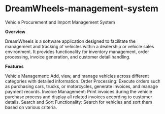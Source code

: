 # DreamWheels-management-system
Vehicle Procurement and Import Management System


**Overview**

DreamWheels is a software application designed to facilitate the management and tracking of vehicles within a dealership or vehicle sales environment. It provides functionality for inventory management, order processing, invoice generation, and customer detail handling.

**Features**

Vehicle Management: Add, view, and manage vehicles across different categories with detailed information.
Order Processing: Execute orders such as purchasing cars, trucks, or motorcycles, generate invoices, and manage payment records.
Invoice Management: Print invoices during the vehicle purchase process and display all related invoices according to customer details.
Search and Sort Functionality: Search for vehicles and sort them based on various criteria.
